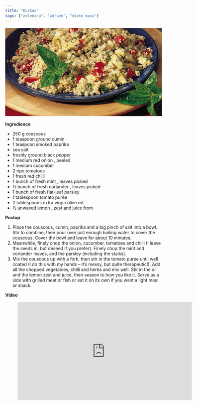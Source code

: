```yaml
---
title: "Kuskus"
tags: ["zelenina", "zdrave", "mlete maso"]
---
```


![Kuskus](./images/kuskus.jpg)

**Ingredience**

- 250 g couscous
- 1 teaspoon ground cumin
- 1 teaspoon smoked paprika
- sea salt
- freshly ground black pepper
- 1 medium red onion , peeled
- 1 medium cucumber
- 2 ripe tomatoes
- 1 fresh red chilli
- 1 bunch of fresh mint , leaves picked
- ½ bunch of fresh coriander , leaves picked
- 1 bunch of fresh flat-leaf parsley
- 1 tablespoon tomato purée
- 2 tablespoons extra virgin olive oil
- ½ unwaxed lemon , zest and juice from

**Postup**

1. Place the couscous, cumin, paprika and a big pinch of salt into a bowl. Stir to combine, then pour over just enough boiling water to cover the couscous. Cover the bowl and leave for about 10 minutes.
2. Meanwhile, finely chop the onion, cucumber, tomatoes and chilli (I leave the seeds in, but deseed if you prefer). Finely chop the mint and coriander leaves, and the parsley (including the stalks).
3. Mix the couscous up with a fork, then stir in the tomato purée until well coated (I do this with my hands – it’s messy, but quite therapeutic!). Add all the chopped vegetables, chilli and herbs and mix well. Stir in the oil and the lemon zest and juice, then season to how you like it. Serve as a side with grilled meat or fish or eat it on its own if you want a light meal or snack.

**Video**

<figure class="video_container">
  <iframe width="560" height="315" src="https://www.youtube.com/embed/GZQGy9oscVk" frameborder="0" allow="accelerometer; autoplay; encrypted-media; gyroscope; picture-in-picture" allowfullscreen></iframe>
</figure>
